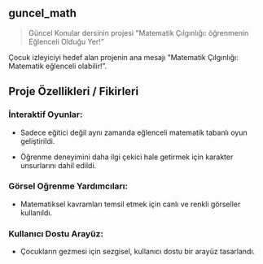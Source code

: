 ## guncel_math
> Güncel Konular dersinin projesi
> "Matematik Çılgınlığı: öğrenmenin Eğlenceli Olduğu Yer!”

Çocuk izleyiciyi hedef alan projenin ana mesajı "Matematik Çılgınlığı: Matematik eğlenceli olabilir!”.

## Proje Özellikleri / Fikirleri

### İnteraktif Oyunlar:

 - Sadece eğitici değil aynı zamanda eğlenceli matematik tabanlı oyun geliştirildi.

 - Öğrenme deneyimini daha ilgi çekici hale getirmek için karakter unsurlarını dahil edildi.

### Görsel Oğrenme Yardımcıları:

 - Matematiksel kavramları temsil etmek için canlı ve renkli görseller kullanıldı.

### Kullanıcı Dostu Arayüz:

 - Çocukların gezmesi için sezgisel, kullanıcı dostu bir arayüz tasarlandı.

